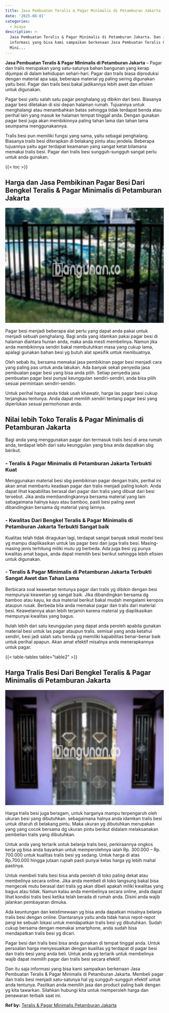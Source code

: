```yaml
---
title: Jasa Pembuatan Teralis & Pagar Minimalis di Petamburan Jakarta
date: '2025-08-01'
categories:
  - biaya
description: >-
  Jasa Pembuatan Teralis & Pagar Minimalis di Petamburan Jakarta. Dan itu saja
  informasi yang bisa kami sampaikan berkenaan Jasa Pembuatan Teralis & Pagar
  Mini...
---
```


**Jasa Pembuatan Teralis & Pagar Minimalis di Petamburan Jakarta** – Pagar dan tralis merupakan yang satu-satunya bahan bangunan yang kerap dijumpai di dalam kehidupan sehari-hari. Pagar dan trails biasa diproduksi dengan material apa saja, beberapa material yg paling sering digunakan yaitu besi. Pagar dan trails besi bakal jadikannya lebih awet dan efisien untuk digunakan.

Pagar besi yaitu salah satu pagar penghalang yg dibikin dari besi. Biasanya pagar besi diletakan di sisi depan halaman rumah. Tujuannya untuk menghalangi atau menambahkan batas sehingga tidak terdapat benda atau perihal lain yang masuk ke halaman tempat tinggal anda. Dengan gunakan pagar besi juga akan membikinnya paling tahan lama dan tahan lama seumpama menggunakannya.

Tralis besi pun memiliki fungsi yang sama, yaitu sebagai penghalang. Biasanya trails besi diterapkan di belakang pintu atau jendela. Beberapa tujuannya yaitu agar terdapat keamanan yang sangat ketat bilamana memakai tralis besi. Pagar dan tralis besi sungguh-sungguh sangat perlu untuk anda gunakan.

{{< toc >}}

## Harga dan Jasa Pembikinan Pagar Besi Dari Bengkel Teralis & Pagar Minimalis di Petamburan Jakarta

![Jasa Pembuatan Teralis & Pagar Minimalis di Petamburan Jakarta](/images/pagar-minimalis-murah-04.png)

Pagar besi menjadi beberapa alat perlu yang dapat anda pakai untuk menjadi sebuah penghalang. Bagi anda yang idamkan pakai pagar besi di halaman diantara hunian anda, maka anda mesti membelinya. Namun jika anda membikinnya sendiri bakal membutuhkan masa yang cukup lama, apalagi gunakan bahan besi yg butuh alat spesifik untuk membuatnya.

Oleh sebab itu, bersama memakai jasa pembikinan pagar besi menjadi cara yang paling pas untuk anda lakukan. Ada banyak sekali penyedia jasa pembuatan pagar besi yang bisa anda pilih. Setiap penyedia jasa pembuatan pagar besi punyai keunggulan sendiri-sendiri, anda bisa pilih sesuai permintaan sendiri-sendiri.

Untuk perihal harga anda tidak usah khawatir, harga las pagar besi cukup terjangkau tentunya. Anda dapat memilih sendiri tentang pagar besi yang diperlukan sesuai permohonan anda.

## Nilai lebih Toko Teralis & Pagar Minimalis di Petamburan Jakarta

Bagi anda yang menggunakan pagar dan termasuk tralis besi di area rumah anda, terdapat lebih dari satu keunggulan yang bisa anda dapatkan sbg berikut.

### \- Teralis & Pagar Minimalis di Petamburan Jakarta Terbukti Kuat

Menggunakan material besi sbg pembikinan pagar dengan tralis, perihal ini akan amat membantu keadaan pagar dan tralis menjadi paling kokoh. Anda dapat lihat kapabilitas berasal dari pagar dan tralis yang dibuat dari besi tersebut. Jika anda membandingkannya bersama material yang lain sebagaimana halnya kayu atau bamboo, pasti besi paling awet dibandingkan bersama dg material yang lainnya.

### \- Kwalitas Dari Bengkel Teralis & Pagar Minimalis di Petamburan Jakarta Terbukti Sangat baik

Kualitas telah tidak diragukan lagi, terdapat sangat banyak sekali model besi yg mampu diaplikasikan untuk las pagar besi dan juga tralis besi. Masing-masing jenis terhitung miliki mutu yg berbeda. Ada juga besi yg punya kwalitas amat bagus, anda dapat memilih besi berikut sehingga lebih efisien untuk digunakan.

### \- Teralis & Pagar Minimalis di Petamburan Jakarta Terbukti Sangat Awet dan Tahan Lama

Berbicara soal keawetan tentunya pagar dan tralis yg dibikin dengan besi mempunyai keawetan yg sangat baik. Jika dibandingkan bersama dg bamboo atau kayu, ke dua material berikut bakal mudah mengalami keropos ataupun rusak. Berbeda bila anda memakai pagar dan tralis dari material besi. Keawetannya akan lebih terjamin karena material yg diaplikasikan mempunyai kwalitas yang bagus.

Itulah lebih dari satu keunggulan yang dapat anda peroleh apabila gunakan material besi untuk las pagar ataupun tralis. semisal yang anda ketahui sendiri, besi jadi salah satu benda yg memiliki kapabilitas benar-benar baik untuk perihal apapun. Akan amat efektif misalnya anda menerapkannya untuk pagar.

{{< table-tables table="table2" >}}

## Harga Tralis Besi Dari Bengkel Teralis & Pagar Minimalis di Petamburan Jakarta

![Jasa Pembuatan Teralis & Pagar Minimalis di Petamburan Jakarta](/images/teralis-minimalis-murah-11.png)

Harga tralis besi juga beragam, untuk harganya mampu terpengaruh oleh ukuran besi yang dibutuhkan. sebagaimana halnya anda idamkan tralis besi untuk ditaruh di belakang pintu. Maka ukuran yg dibutuhkan merupakan yang yang cocok bersama dg ukuran pintu berikut didalam melaksanakan pembelian tralis yang dibutuhkan.

Untuk anda yang tertarik untuk belanja tralis besi, perkiraannya ongkos kerja yg bisa anda bayarkan untuk memperolehnya ialah Rp. 300.000 – Rp. 700.000 untuk kualitas tralis besi yg sedang. Untuk harga di atas Rp.700.000 hingga jutaan rupiah pasti punyai kelas harga yg lebih mahal pastinya.

Untuk membeli tralis besi bisa anda peroleh di toko paling dekat atau membelinya secara online. Jika anda membeli di toko langsung bakal bisa mengecek mutu berasal dari tralis yg akan dibeli apakah miliki kwalitas yang bagus atau tidak. Namun kalau anda membelinya secara online, anda dapat lihat kondisi tralis besi ketika telah berada di rumah anda. Disini anda wajib jalankan pembayaran dimuka.

Ada keuntungan dan keistimewaan yg bisa anda dapatkan misalnya belanja tralis besi dengan online. Diantaranya yaitu anda tidak harus repot-repot pergi ke sebuah lokasi untuk mendapatkan tralis besi yg dibutuhkan. Sudah cukup bersama dengan memakai smartphone, anda sudah bisa mendapatkan tralis besi yg dicari.

Pagar besi dan tralis besi bisa anda gunakan di tempat tinggal anda. Untuk persoalan harga menyesuaikan dengan kualitas yg terdapat di pagar besi dan tralis besi yang anda beli. Untuk anda yg tertarik untuk membelinya wajib dapat memilih pagar dan tralis besi secara efektif.

Dan itu saja informasi yang bisa kami sampaikan berkenaan Jasa Pembuatan Teralis & Pagar Minimalis di Petamburan Jakarta. Membeli pagar dan tralis besi menjadi satu-satunya hal yg sungguh-sungguh efektif untuk anda tentunya. Pastikan anda memilih jasa dan product paling baik dengan yg kita tawarkan. Silahkan hubungi kita untuk memperoleh harga dan penawaran terbaik saat ini.

**Ref by:** [Teralis & Pagar Minimalis Petamburan Jakarta](https://id.wikipedia.org/wiki/Teralis)
